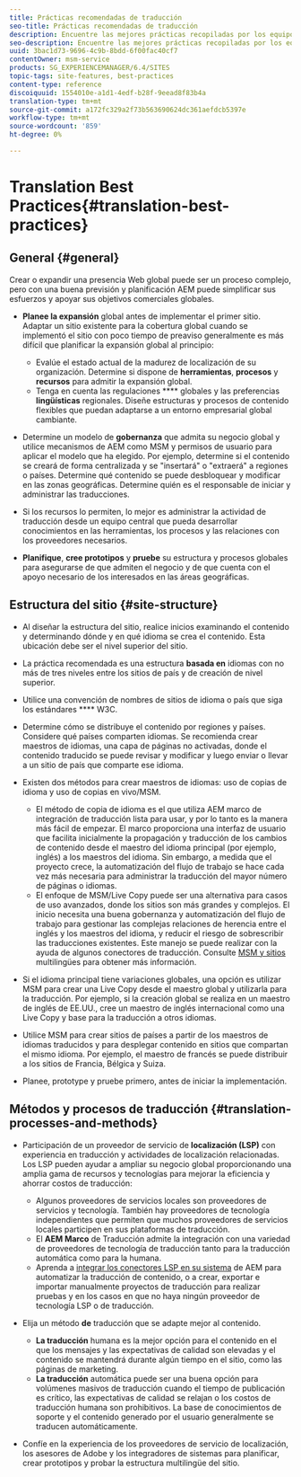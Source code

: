 ```yaml
---
title: Prácticas recomendadas de traducción
seo-title: Prácticas recomendadas de traducción
description: Encuentre las mejores prácticas recopiladas por los equipos de ingeniería y consultoría de Adobe para ayudarle a ponerse en marcha con los proyectos de traducción.
seo-description: Encuentre las mejores prácticas recopiladas por los equipos de ingeniería y consultoría de Adobe para ayudarle a ponerse en marcha con los proyectos de traducción.
uuid: 3bac1d73-9696-4c9b-8bdd-6f00fac40cf7
contentOwner: msm-service
products: SG_EXPERIENCEMANAGER/6.4/SITES
topic-tags: site-features, best-practices
content-type: reference
discoiquuid: 1554010e-a1d1-4edf-b28f-9eead8f83b4a
translation-type: tm+mt
source-git-commit: a172fc329a2f73b563690624dc361aefdcb5397e
workflow-type: tm+mt
source-wordcount: '859'
ht-degree: 0%

---
```



# Translation Best Practices{#translation-best-practices}

## General {#general}

Crear o expandir una presencia Web global puede ser un proceso complejo, pero con una buena previsión y planificación AEM puede simplificar sus esfuerzos y apoyar sus objetivos comerciales globales.

* **Planee la expansión** global antes de implementar el primer sitio. Adaptar un sitio existente para la cobertura global cuando se implementó el sitio con poco tiempo de preaviso generalmente es más difícil que planificar la expansión global al principio:

   * Evalúe el estado actual de la madurez de localización de su organización. Determine si dispone de **herramientas**, **procesos** y **recursos** para admitir la expansión global.
   * Tenga en cuenta las regulaciones **** globales y las preferencias **lingüísticas** regionales. Diseñe estructuras y procesos de contenido flexibles que puedan adaptarse a un entorno empresarial global cambiante.

* Determine un modelo de **gobernanza** que admita su negocio global y utilice mecanismos de AEM como MSM y permisos de usuario para aplicar el modelo que ha elegido. Por ejemplo, determine si el contenido se creará de forma centralizada y se &quot;insertará&quot; o &quot;extraerá&quot; a regiones o países. Determine qué contenido se puede desbloquear y modificar en las zonas geográficas. Determine quién es el responsable de iniciar y administrar las traducciones.
* Si los recursos lo permiten, lo mejor es administrar la actividad de traducción desde un equipo central que pueda desarrollar conocimientos en las herramientas, los procesos y las relaciones con los proveedores necesarios.
* **Planifique**, **cree prototipos** y **pruebe** su estructura y procesos globales para asegurarse de que admiten el negocio y de que cuenta con el apoyo necesario de los interesados en las áreas geográficas.

## Estructura del sitio    {#site-structure}

* Al diseñar la estructura del sitio, realice inicios examinando el contenido y determinando dónde y en qué idioma se crea el contenido. Esta ubicación debe ser el nivel superior del sitio.
* La práctica recomendada es una estructura **basada en** idiomas con no más de tres niveles entre los sitios de país y de creación de nivel superior.
* Utilice una convención de nombres de sitios de idioma o país que siga los estándares **** W3C.
* Determine cómo se distribuye el contenido por regiones y países. Considere qué países comparten idiomas. Se recomienda crear maestros de idiomas, una capa de páginas no activadas, donde el contenido traducido se puede revisar y modificar y luego enviar o llevar a un sitio de país que comparte ese idioma.
* Existen dos métodos para crear maestros de idiomas: uso de copias de idioma y uso de copias en vivo/MSM.

   * El método de copia de idioma es el que utiliza AEM marco de integración de traducción lista para usar, y por lo tanto es la manera más fácil de empezar. El marco proporciona una interfaz de usuario que facilita inicialmente la propagación y traducción de los cambios de contenido desde el maestro del idioma principal (por ejemplo, inglés) a los maestros del idioma. Sin embargo, a medida que el proyecto crece, la automatización del flujo de trabajo se hace cada vez más necesaria para administrar la traducción del mayor número de páginas o idiomas.
   * El enfoque de MSM/Live Copy puede ser una alternativa para casos de uso avanzados, donde los sitios son más grandes y complejos. El inicio necesita una buena gobernanza y automatización del flujo de trabajo para gestionar las complejas relaciones de herencia entre el inglés y los maestros del idioma, y reducir el riesgo de sobrescribir las traducciones existentes. Este manejo se puede realizar con la ayuda de algunos conectores de traducción. Consulte [MSM y sitios](/help/sites-administering/msm-best-practices.md#msm-and-multilingual-websites) multilingües para obtener más información.

* Si el idioma principal tiene variaciones globales, una opción es utilizar MSM para crear una Live Copy desde el maestro global y utilizarla para la traducción. Por ejemplo, si la creación global se realiza en un maestro de inglés de EE.UU., cree un maestro de inglés internacional como una Live Copy y base para la traducción a otros idiomas.
* Utilice MSM para crear sitios de países a partir de los maestros de idiomas traducidos y para desplegar contenido en sitios que compartan el mismo idioma. Por ejemplo, el maestro de francés se puede distribuir a los sitios de Francia, Bélgica y Suiza.
* Planee, prototype y pruebe primero, antes de iniciar la implementación.

## Métodos y procesos de traducción {#translation-processes-and-methods}

* Participación de un proveedor de servicio de **localización (LSP)** con experiencia en traducción y actividades de localización relacionadas. Los LSP pueden ayudar a ampliar su negocio global proporcionando una amplia gama de recursos y tecnologías para mejorar la eficiencia y ahorrar costos de traducción:

   * Algunos proveedores de servicios locales son proveedores de servicios y tecnología. También hay proveedores de tecnología independientes que permiten que muchos proveedores de servicios locales participen en sus plataformas de traducción.
   * El **AEM Marco** de Traducción admite la integración con una variedad de proveedores de tecnología de traducción tanto para la traducción automática como para la humana.
   * Aprenda a [integrar los conectores LSP en su sistema](/help/sites-administering/translation.md) de AEM para automatizar la traducción de contenido, o a crear, exportar e importar manualmente proyectos de traducción para realizar pruebas y en los casos en que no haya ningún proveedor de tecnología LSP o de traducción.

* Elija un método **de** traducción que se adapte mejor al contenido.

   * **La traducción** humana es la mejor opción para el contenido en el que los mensajes y las expectativas de calidad son elevadas y el contenido se mantendrá durante algún tiempo en el sitio, como las páginas de marketing.
   * **La traducción** automática puede ser una buena opción para volúmenes masivos de traducción cuando el tiempo de publicación es crítico, las expectativas de calidad se relajan o los costos de traducción humana son prohibitivos. La base de conocimientos de soporte y el contenido generado por el usuario generalmente se traducen automáticamente.

* Confíe en la experiencia de los proveedores de servicio de localización, los asesores de Adobe y los integradores de sistemas para planificar, crear prototipos y probar la estructura multilingüe del sitio.

